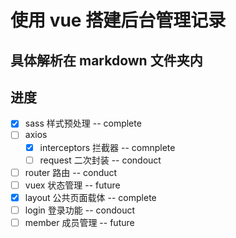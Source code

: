 # 使用 vue 搭建后台管理记录

## 具体解析在 markdown 文件夹内

## 进度

- [x] sass 样式预处理 -- complete
- [  ] axios
  - [x] interceptors 拦截器 -- comnplete
  - [ ] request 二次封装 -- condouct
- [ ] router 路由 -- conduct
- [ ] vuex 状态管理  -- future
- [x] layout 公共页面载体 -- complete
- [ ] login 登录功能 -- condouct
- [ ] member 成员管理 -- future
